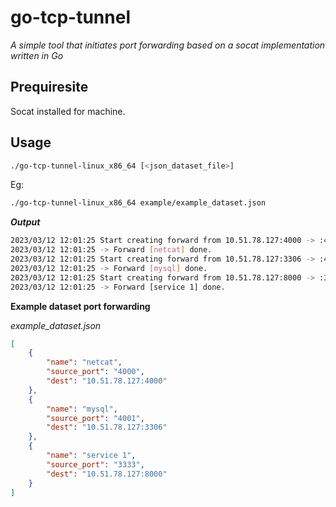 # go-tcp-tunnel

_A simple tool that initiates port forwarding based on a socat implementation written in Go_

## Prequiresite

Socat installed for machine.

## Usage

```sh
./go-tcp-tunnel-linux_x86_64 [<json_dataset_file>]
```
Eg:

```sh
./go-tcp-tunnel-linux_x86_64 example/example_dataset.json
```

_**Output**_

```sh
2023/03/12 12:01:25 Start creating forward from 10.51.78.127:4000 -> :4000 [netcat]
2023/03/12 12:01:25 -> Forward [netcat] done.
2023/03/12 12:01:25 Start creating forward from 10.51.78.127:3306 -> :4001 [mysql]
2023/03/12 12:01:25 -> Forward [mysql] done.
2023/03/12 12:01:25 Start creating forward from 10.51.78.127:8000 -> :3333 [service 1]
2023/03/12 12:01:25 -> Forward [service 1] done.
```

**Example dataset port forwarding**

_example_dataset.json_

```json
[
    {
        "name": "netcat",
        "source_port": "4000",
        "dest": "10.51.78.127:4000"
    },
    {
        "name": "mysql",
        "source_port": "4001",
        "dest": "10.51.78.127:3306"
    },
    {
        "name": "service 1",
        "source_port": "3333",
        "dest": "10.51.78.127:8000"
    }
]
```